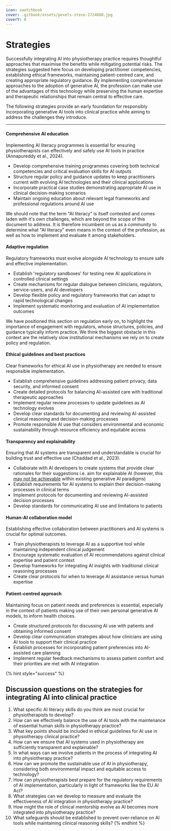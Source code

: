 ```yaml
---
icon: swatchbook
cover: .gitbook/assets/pexels-steve-1724888.jpg
coverY: 0
---
```


# Strategies

Successfully integrating AI into physiotherapy practice requires thoughtful approaches that maximise the benefits while mitigating potential risks. The strategies suggested here focus on developing practitioner competencies, establishing ethical frameworks, maintaining patient-centred care, and creating appropriate regulatory guidance. By implementing comprehensive approaches to the adoption of generative AI, the profession can make use of the advantages of this technology while preserving the human expertise and therapeutic relationships that remain central to effective care.

The following strategies provide an early foundation for responsibly incorporating generative AI tools into clinical practice while aiming to address the challenges they introduce.

***

#### Comprehensive AI education <a href="#docs-internal-guid-01a7c0a4-7fff-20de-1985-c5a18853d7a1" id="docs-internal-guid-01a7c0a4-7fff-20de-1985-c5a18853d7a1"></a>

Implementing AI literacy programmes is essential for ensuring physiotherapists can effectively and safely use AI tools in practice (Annapureddy et al., 2024).

* Develop comprehensive training programmes covering both technical competencies and critical evaluation skills for AI outputs
* Structure regular policy and guidance updates to keep practitioners current with evolving AI technologies and their clinical applications
* Incorporate practical case studies demonstrating appropriate AI use in clinical decision-making scenarios
* Maintain ongoing education about relevant legal frameworks and professional regulations around AI use

We should note that the term "AI literacy" is itself contested and comes laden with it's own challenges, which are beyond the scope of this document to address. It is therefore incumbent on us as a community to determine what "AI literacy" even means in the context of the profession, as well as how to implement and evaluate it among stakeholders.

#### Adaptive regulation

Regulatory frameworks must evolve alongside AI technology to ensure safe and effective implementation.

* Establish 'regulatory sandboxes' for testing new AI applications in controlled clinical settings
* Create mechanisms for regular dialogue between clinicians, regulators, service-users, and AI developers
* Develop flexible policy and regulatory frameworks that can adapt to rapid technological changes
* Implement systematic monitoring and evaluation of AI implementation outcomes

We have positioned this section on regulation early on, to highlight the importance of engagement with regulators, whose structures, policies, and guidance typically inform practice. We think the biggest obstacle in this context are the relatively slow institutional mechanisms we rely on to create policy and regulation.

#### Ethical guidelines and best practices

Clear frameworks for ethical AI use in physiotherapy are needed to ensure responsible implementation.

* Establish comprehensive guidelines addressing patient privacy, data security, and informed consent
* Create detailed protocols for balancing AI-assisted care with traditional therapeutic approaches
* Implement regular review processes to update guidelines as AI technology evolves
* Develop clear standards for documenting and reviewing AI-assisted clinical reasoning and decision-making processes
* Promote responsible AI use that considers environmental and economic sustainability through resource efficiency and equitable access

#### Transparency and explainability

Ensuring that AI systems are transparent and understandable is crucial for building trust and effective use (Chaddad et al., 2023).

* Collaborate with AI developers to create systems that provide clear rationales for their suggestions i.e. aim for explainable AI (however, this [may not be achievable](https://www.thelancet.com/journals/landig/article/PIIS2589-7500\(21\)00208-9/fulltext?tpcc=nleyeonai) within existing generative AI paradigms)
* Establish requirements for AI systems to explain their decision-making processes in clinical terms
* Implement protocols for documenting and reviewing AI-assisted decision processes
* Develop standards for communicating AI use and limitations to patients

#### Human-AI collaboration model

Establishing effective collaboration between practitioners and AI systems is crucial for optimal outcomes.

* Train physiotherapists to leverage AI as a supportive tool while maintaining independent clinical judgement
* Encourage systematic evaluation of AI recommendations against clinical expertise and patient context
* Develop frameworks for integrating AI insights with traditional clinical reasoning processes
* Create clear protocols for when to leverage AI assistance versus human expertise

#### Patient-centred approach

Maintaining focus on patient needs and preferences is essential, especially in the context of patients making use of their own personal generative AI models, to inform health choices.

* Create structured protocols for discussing AI use with patients and obtaining informed consent
* Develop clear communication strategies about how clinicians are using AI tools to support their clinical practice
* Establish processes for incorporating patient preferences into AI-assisted care planning
* Implement regular feedback mechanisms to assess patient comfort and their priorities are met with AI integration

{% hint style="success" %}
## Discussion questions on the strategies for integrating AI into clinical practice

1. What specific AI literacy skills do you think are most crucial for physiotherapists to develop?
2. How can we effectively balance the use of AI tools with the maintenance of essential human skills in physiotherapy practice?
3. What key points should be included in ethical guidelines for AI use in physiotherapy clinical practice?
4. How can we ensure that AI systems used in physiotherapy are sufficiently transparent and explainable?
5. In what ways can we involve patients in the process of integrating AI into physiotherapy practice?
6. How can we promote the sustainable use of AI in physiotherapy, considering both environmental impact and equitable access to technology?
7. How can physiotherapists best prepare for the regulatory requirements of AI implementation, particularly in light of frameworks like the EU AI Act?
8. What strategies can we develop to measure and evaluate the effectiveness of AI integration in physiotherapy practice?
9. How might the role of clinical mentorship evolve as AI becomes more integrated into physiotherapy practice?
10. What safeguards should be established to prevent over-reliance on AI tools while maintaining clinical reasoning skills?
{% endhint %}
